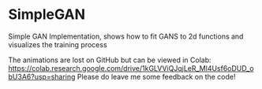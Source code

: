 # SimpleGAN
Simple GAN Implementation, shows how to fit GANS to 2d functions and visualizes the training process

The animations are lost on GitHub but can be viewed in Colab: https://colab.research.google.com/drive/1kGLVViQJqjLeR_Ml4Usf6oDUD_obU3A6?usp=sharing
Please do leave me some feedback on the code!
